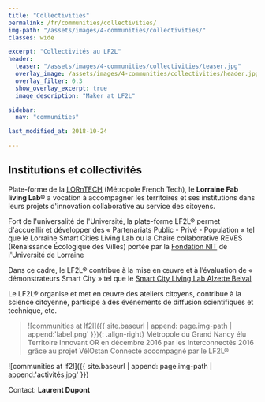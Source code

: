 ```yaml
---
title: "Collectivities"
permalink: /fr/communities/collectivities/
img-path: "/assets/images/4-communities/collectivities/"
classes: wide

excerpt: "Collectivités au LF2L"
header:
  teaser: "/assets/images/4-communities/collectivities/teaser.jpg"
  overlay_image: /assets/images/4-communities/collectivities/header.jpg
  overlay_filter: 0.3
  show_overlay_excerpt: true 
  image_description: "Maker at LF2L"

sidebar:
  nav: "communities"

last_modified_at: 2018-10-24

---
```



## Institutions et collectivités

Plate-forme de la [LORnTECH](http://www.lorntech.eu/) (Métropole French Tech), le **Lorraine Fab living Lab®** a vocation à accompagner les territoires et ses institutions dans leurs projets d'innovation collaborative au service des citoyens.

Fort de l'universalité de l'Université, la plate-forme LF2L® permet d'accueillir et développer des « Partenariats Public - Privé - Population » tel que le Lorraine Smart Cities Living Lab ou la Chaire collaborative REVES (Renaissance Écologique des Villes) portée par la 
[Fondation NIT](http://www.univ-lorraine.fr/content/fondation-noyau-dinnovation-technologique) de l'Université de Lorraine


Dans ce cadre, le LF2L® contribue à la mise en œuvre et à l’évaluation de « démonstrateurs Smart City » tel que le 
[Smart City Living Lab Alzette Belval](https://www.epa-alzette-belval.fr/FR/Participer-Alzette-Belval/Living-Lab-Alzette-Belval.html)

Le LF2L® organise et met en œuvre des ateliers citoyens, contribue à la science citoyenne, participe à des événements de diffusion scientifiques et technique, etc.


> ![communities at lf2l]({{ site.baseurl | append: page.img-path | append:'label.png' }}){: .align-right}
> Métropole du Grand Nancy élu Territoire Innovant OR en décembre 2016 par les Interconnectés 2016 grâce au projet VélOstan Connecté accompagné par le LF2L®


![communities at lf2l]({{ site.baseurl | append: page.img-path | append:'activités.jpg' }})


Contact: **Laurent Dupont**








